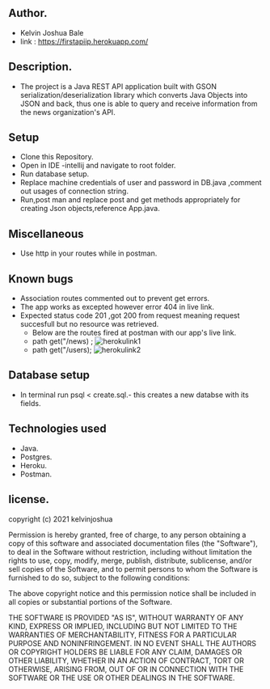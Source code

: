 ## Author.
* Kelvin Joshua Bale
* link : https://firstapiip.herokuapp.com/ 
##  Description.
* The project is a Java REST API application built with GSON serialization/deserialization library which converts Java Objects into JSON and back, thus one is able to query and receive information from the news organization's API.
##  Setup
* Clone this Repository.
* Open in IDE -intellij and navigate to root folder.
* Run database setup.
* Replace  machine credentials of user and password in DB.java ,comment out usages of connection string.
* Run,post man and replace post and get methods appropriately for creating Json objects,reference App.java.

## Miscellaneous
* Use http  in your routes while in postman.
##  Known bugs
* Association routes commented out to prevent get errors.
* The app works as excepted however error 404 in live link.
* Expected status code 201 ,got 200 from request meaning request succesfull but no resource was retrieved.
  * Below are the routes fired at postman with our app's live link.
   * path get("/news) ;
  ![herokulink1](https://user-images.githubusercontent.com/60692205/110860055-57ed2d00-82cd-11eb-8519-c7d156f38a7e.jpg)
  *  path get("/users);
  ![herokulink2](https://user-images.githubusercontent.com/60692205/110860538-f2e60700-82cd-11eb-94d8-0e1fc119ba4a.jpg)

## Database setup
* In terminal run psql < create.sql.- this creates a new databse with its fields.


## Technologies used
* Java.
* Postgres.
* Heroku.
* Postman.

## license.
copyright (c) 2021 kelvinjoshua

Permission is hereby granted, free of charge, to any person obtaining
a copy of this software and associated documentation files (the
"Software"), to deal in the Software without restriction, including
without limitation the rights to use, copy, modify, merge, publish,
distribute, sublicense, and/or sell copies of the Software, and to
permit persons to whom the Software is furnished to do so, subject to
the following conditions:

The above copyright notice and this permission notice shall be
included in all copies or substantial portions of the Software.

THE SOFTWARE IS PROVIDED "AS IS", WITHOUT WARRANTY OF ANY KIND,
EXPRESS OR IMPLIED, INCLUDING BUT NOT LIMITED TO THE WARRANTIES OF
MERCHANTABILITY, FITNESS FOR A PARTICULAR PURPOSE AND
NONINFRINGEMENT. IN NO EVENT SHALL THE AUTHORS OR COPYRIGHT HOLDERS BE
LIABLE FOR ANY CLAIM, DAMAGES OR OTHER LIABILITY, WHETHER IN AN ACTION
OF CONTRACT, TORT OR OTHERWISE, ARISING FROM, OUT OF OR IN CONNECTION
WITH THE SOFTWARE OR THE USE OR OTHER DEALINGS IN THE SOFTWARE.
